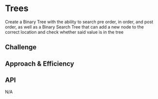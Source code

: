 # Trees

Create a Binary Tree with the ability to search pre order, in order, and post order, as well as a Binary Search Tree
that can add a new node to the correct location and check whether said value is in the tree

## Challenge

## Approach & Efficiency

## API

N/A
